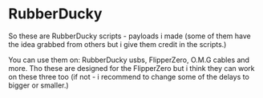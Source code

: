 # RubberDucky
So these are RubberDucky scripts - payloads i made (some of them have the idea grabbed from others but i give them credit in the scripts.)

You can use them on: RubberDucky usbs, FlipperZero, O.M.G cables and more. Tho these are designed for the FlipperZero but i think they can work on these three 
too (if not - i recommend to change some of the delays to bigger or smaller.)
